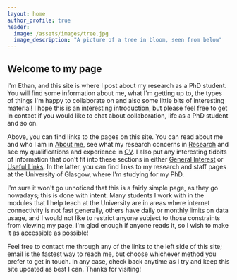 ```yaml
---
layout: home
author_profile: true
header:
  image: /assets/images/tree.jpg
  image_description: "A picture of a tree in bloom, seen from below"
---
```


## Welcome to my page


I'm Ethan, and this site is where I post about my research as a PhD student. You will find some information about me, what I'm getting up to, the types of things I'm happy to collaborate on and also some little bits of interesting material! I hope this is an interesting introduction, but please feel free to get in contact if you would like to chat about collaboration, life as a PhD student and so on.


Above, you can find links to the pages on this site. You can read about me and who I am in [About me](/about-me/), see what my research concerns in [Research](/research/) and see my qualifications and experience in [CV](/cv/). I also put any interesting tidbits of information that don't fit into these sections in either [General Interest](/general-interest/) or [Useful Links](/useful-links/). In the latter, you can find links to my research and staff pages at the University of Glasgow, where I'm studying for my PhD.


I'm sure it won't go unnoticed that this is a fairly simple page, as they go nowadays; this is done with intent. Many students I work with in the modules that I help teach at the University are in areas where internet connectivity is not fast generally, others have daily or monthly limits on data usage, and I would not like to restrict anyone subject to those constraints from viewing my page. I'm glad enough if anyone reads it, so I wish to make it as accessible as possible!


Feel free to contact me through any of the links to the left side of this site; email is the fastest way to reach me, but choose whichever method you prefer to get in touch. In any case, check back anytime as I try and keep this site updated as best I can. Thanks for visiting!
